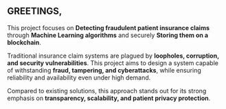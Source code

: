<h2>GREETINGS,</h2>  

<p>This project focuses on <b>Detecting fraudulent patient insurance claims</b> through <b>Machine Learning algorithms</b> and securely <b>Storing them on a blockchain</b>.</p>  

<p>Traditional insurance claim systems are plagued by <b>loopholes, corruption, and security vulnerabilities</b>. This project aims to design a system capable of withstanding <b>fraud, tampering, and cyberattacks</b>, while ensuring reliability and availability even under high demand.</p>  

<p>Compared to existing solutions, this approach stands out for its strong emphasis on <b>transparency, scalability, and patient privacy protection</b>.</p>  
